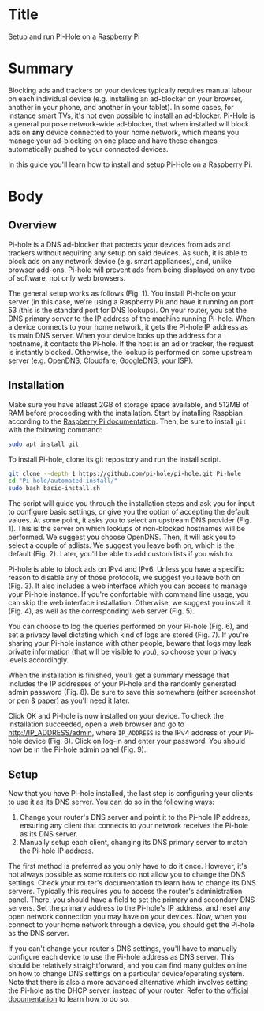 # Title #
Setup and run Pi-Hole on a Raspberry Pi

# Summary #
Blocking ads and trackers on your devices typically requires manual labour on
each individual device (e.g. installing an ad-blocker on your browser, another
in your phone, and another in your tablet). In some cases, for instance smart
TVs, it's not even possible to install an ad-blocker. Pi-Hole is a general
purpose network-wide ad-blocker, that when installed will block ads on **any**
device connected to your home network, which means you manage your ad-blocking
on one place and have these changes automatically pushed to your connected
devices.

In this guide you'll learn how to install and setup Pi-Hole on a Raspberry Pi.

# Body #

## Overview ##

Pi-hole is a DNS ad-blocker that protects your devices from ads and trackers
without requiring any setup on said devices. As such, it is able to block ads on
any network device (e.g. smart appliances), and, unlike browser add-ons, Pi-hole
will prevent ads from being displayed on any type of software, not only web
browsers.

The general setup works as follows (Fig. 1). You install Pi-hole on your server
(in this case, we're using a Raspberry Pi) and have it running on port 53 (this
is the standard port for DNS lookups). On your router, you set the DNS primary
server to the IP address of the machine running Pi-hole. When a device connects
to your home network, it gets the Pi-hole IP address as its main DNS server.
When your device looks up the address for a hostname, it contacts the Pi-hole.
If the host is an ad or tracker, the request is instantly blocked. Otherwise,
the lookup is performed on some upstream server (e.g. OpenDNS, Cloudfare,
GoogleDNS, your ISP).

## Installation ##
Make sure you have atleast 2GB of storage space available, and 512MB of RAM
before proceeding with the installation. Start by installing Raspbian according
to the [Raspberry Pi documentation](https://www.raspberrypi.org/software/).
Then, be sure to install `git` with the following command:

```bash
sudo apt install git
```

To install Pi-hole, clone its git repository and run the install script.

```bash
git clone --depth 1 https://github.com/pi-hole/pi-hole.git Pi-hole
cd "Pi-hole/automated install/"
sudo bash basic-install.sh
```

The script will guide you through the installation steps and ask you for input
to configure basic settings, or give you the option of accepting the default
values. At some point, it asks you to select an upstream DNS provider (Fig. 1).
This is the server on which lookups of non-blocked hostnames will be performed.
We suggest you choose OpenDNS. Then, it will ask you to select a couple of
adlists. We suggest you leave both on, which is the default (Fig. 2). Later,
you'll be able to add custom lists if you wish to.

Pi-hole is able to block ads on IPv4 and IPv6. Unless you have a specific reason
to disable any of those protocols, we suggest you leave both on (Fig. 3). It
also includes a web interface which you can access to manage your Pi-hole
instance. If you're confortable with command line usage, you can skip the web
interface installation. Otherwise, we suggest you install it (Fig. 4), as well
as the corresponding web server (Fig. 5).

You can choose to log the queries performed on your Pi-hole (Fig. 6), and set a
privacy level dictating which kind of logs are stored (Fig. 7). If you're
sharing your Pi-hole instance with other people, beware that logs may leak
private information (that will be visible to you), so choose your privacy levels
accordingly.

When the installation is finished, you'll get a summary message that includes
the IP addresses of your Pi-hole and the randomly generated admin password (Fig.
8). Be sure to save this somewhere (either screenshot or pen & paper) as you'll
need it later.

Click OK and Pi-hole is now installed on your device. To check the installation
succeeded, open a web browser and go to <http://IP_ADDRESS/admin>, where
`IP_ADDRESS` is the IPv4 address of your Pi-hole device (Fig. 8). Click on
log-in and enter your password. You should now be in the Pi-hole admin panel
(Fig. 9).

## Setup ##
Now that you have Pi-hole installed, the last step is configuring your clients to use it as its DNS server.
You can do so in the following ways:

1. Change your router's DNS server and point it to the Pi-hole IP address,
   ensuring any client that connects to your network receives the Pi-hole as its
   DNS server.
2. Manually setup each client, changing its DNS primary server to match the
   Pi-hole IP address.

The first method is preferred as you only have to do it once. However, it's not
always possible as some routers do not allow you to change the DNS settings.
Check your router's documentation to learn how to change its DNS servers.
Typically this requires you to access the router's administration panel. There,
you should have a field to set the primary and secondary DNS servers. Set the
primary address to the Pi-hole's IP address, and reset any open network
connection you may have on your devices. Now, when you connect to your home
network through a device, you should get the Pi-hole as the DNS server.

If you can't change your router's DNS settings, you'll have to manually
configure each device to use the Pi-hole address as DNS server. This should be
relatively straightforward, and you can find many guides online on how to change
DNS settings on a particular device/operating system. Note that there is also a
more advanced alternative which involves setting the Pi-hole as the DHCP server,
instead of your router. Refer to the [official
documentation](https://discourse.pi-hole.net/t/how-do-i-use-pi-holes-built-in-dhcp-server-and-why-would-i-want-to/3026)
to learn how to do so.
